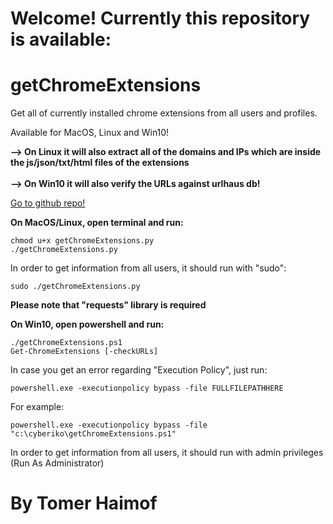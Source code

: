 
# Welcome! Currently this repository is available:

# getChromeExtensions 
  Get all of currently installed chrome extensions from all users and profiles.
  
  Available for MacOS, Linux and Win10!
  
 <b> --> On Linux it will also extract all of the domains and IPs which are inside the js/json/txt/html files of the extensions</b>
 </br></br>
 <b> --> On Win10 it will also verify the URLs against urlhaus db!</b>

  <a href="https://github.com/cyberiko/getChromeExtensions">Go to github repo!</a>

  <b>On MacOS/Linux, open terminal and run:
  </b>

   
    chmod u+x getChromeExtensions.py
    ./getChromeExtensions.py
   
    
  In order to get information from all users, it should run with "sudo":
  
   
    sudo ./getChromeExtensions.py
   
    
   <b>Please note that "requests" library is required</b>

 

   <b>On Win10, open powershell and run:</b>

    
    ./getChromeExtensions.ps1
    Get-ChromeExtensions [-checkURLs]
    
   In case you get an error regarding "Execution Policy", just run:

    
    powershell.exe -executionpolicy bypass -file FULLFILEPATHHERE
    
   For example:

    
    powershell.exe -executionpolicy bypass -file "c:\cyberiko\getChromeExtensions.ps1"
    
   In order to get information from all users, it should run with admin privileges (Run As Administrator) 
  


# By Tomer Haimof
